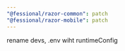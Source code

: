 ```yaml
---
"@fessional/razor-common": patch
"@fessional/razor-mobile": patch
---
```


rename devs, .env wiht runtimeConfig
